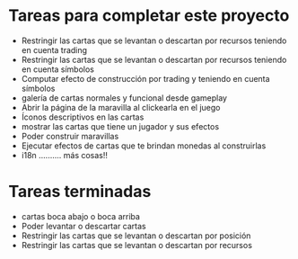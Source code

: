 # Tareas para completar este proyecto

- Restringir las cartas que se levantan o descartan por recursos teniendo en cuenta trading
- Restringir las cartas que se levantan o descartan por recursos teniendo en cuenta símbolos
- Computar efecto de construcción por trading y teniendo en cuenta símbolos
- galería de cartas normales y funcional desde gameplay
- Abrir la página de la maravilla al clickearla en el juego
- Íconos descriptivos en las cartas
- mostrar las cartas que tiene un jugador y sus efectos
- Poder construir maravillas
- Ejecutar efectos de cartas que te brindan monedas al construirlas
- i18n
.......... más cosas!!
# Tareas terminadas
- cartas boca abajo o boca arriba
- Poder levantar o descartar cartas
- Restringir las cartas que se levantan o descartan por posición
- Restringir las cartas que se levantan o descartan por recursos